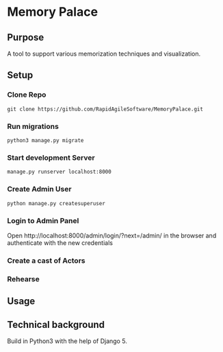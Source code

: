 # Memory Palace
## Purpose
A tool to support various memorization techniques and visualization.

## Setup
### Clone Repo
```shell
git clone https://github.com/RapidAgileSoftware/MemoryPalace.git
```
### Run migrations
```shell
python3 manage.py migrate
```
### Start development Server
```shell
manage.py runserver localhost:8000 
```
### Create Admin User
```shell
python manage.py createsuperuser
```
### Login to Admin Panel
Open http://localhost:8000/admin/login/?next=/admin/ in the browser and authenticate with the new credentials
### Create a cast of Actors
### Rehearse
## Usage
## Technical background
Build in Python3 with the help of Django 5.

